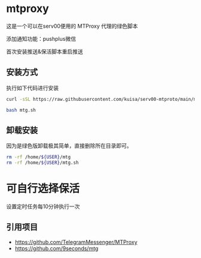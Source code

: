 
# mtproxy

这是一个可以在serv00便用的 MTProxy 代理的绿色脚本

添加通知功能：pushplus微信

首次安装推送&保活脚本重启推送


## 安装方式

执行如下代码进行安装

```bash
curl -sSL https://raw.githubusercontent.com/kuisa/serv00-mtproto/main/mtg.sh -o mtg.sh && chmod +x mtg.sh

bash mtg.sh
```

## 卸载安装

因为是绿色版卸载极其简单，直接删除所在目录即可。

```bash
rm -rf /home/${USER}/mtg
rm -rf /home/${USER}/mtg.sh
```

# 可自行选择保活

设置定时任务每10分钟执行一次


## 引用项目

- <https://github.com/TelegramMessenger/MTProxy>
- <https://github.com/9seconds/mtg>
